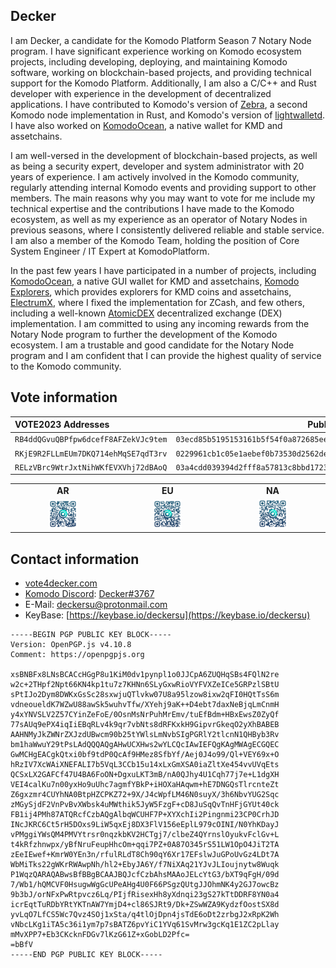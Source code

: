 ## Decker ##

I am Decker, a candidate for the Komodo Platform Season 7 Notary Node program. I have significant experience working on Komodo ecosystem projects, including developing, deploying, and maintaining Komodo software, working on blockchain-based projects, and providing technical support for the Komodo Platform. Additionally, I am also a C/C++ and Rust developer with experience in the development of decentralized applications. I have contributed to Komodo's version of [Zebra](https://github.com/KomodoPlatform/zebra), a second Komodo node implementation in Rust, and Komodo's version of [lightwalletd](https://github.com/DeckerSU/lightwalletd). I have also worked on [KomodoOcean](https://github.com/DeckerSU/KomodoOcean), a native wallet for KMD and assetchains. 

I am well-versed in the development of blockchain-based projects, as well as being a security expert, developer and system administrator with 20 years of experience. I am actively involved in the Komodo community, regularly attending internal Komodo events and providing support to other members. The main reasons why you may want to vote for me include my technical expertise and the contributions I have made to the Komodo ecosystem, as well as my experience as an operator of Notary Nodes in previous seasons, where I consistently delivered reliable and stable service. I am also a member of the Komodo Team, holding the position of Core System Engineer / IT Expert at KomodoPlatform.

In the past few years I have participated in a number of projects, including [KomodoOcean](https://github.com/DeckerSU/KomodoOcean), a native GUI wallet for KMD and assetchains, [Komodo Explorers](https://github.com/DeckerSU/komodo-explorers-install), which provides explorers for KMD coins and assetchains, [ElectrumX](https://github.com/DeckerSU/electrumx), where I fixed the implementation for ZCash, and few others, including a well-known [AtomicDEX](https://atomicdex.io/en/) decentralized exchange (DEX) implementation. I am committed to using any incoming rewards from the Notary Node program to further the development of the Komodo ecosystem. I am a trustable and good candidate for the Notary Node program and I am confident that I can provide the highest quality of service to the Komodo community.

## Vote information ##

| VOTE2023 Addresses                 | Pubkey                                                             | Region |
| :--------------------------------- |:------------------------------------------------------------------:| :----: |
| `RB4ddQGvuQBPfpw6dcefF8AFZekVJc9tem` | `03ecd85b5195153161b5f54f0a872685ee5d9b66f2442131a2cb5e0d9d08fd62b1` | **AR** |
| `RKjE9R2FLLmEUm7DKQ714ehMqSE7qdT3rv` | `0229961cb1c05e1aebef0b73530d2562de72f79b17a534961534c40c667aaa2962` | **EU** |
| `RELzVBrc9WtrJxtNihWKfEVXVhj72dBAoQ` | `03a4cdd039394d2fff8a57813c8bbd17238ff49678cf9ae868c3fe46b8bb670924` | **NA** |

<p align="center">
<table>
<tr ><td align="center"><strong>AR</strong></td><td align="center"><strong>EU</strong></td><td align="center"><strong>NA</strong></td></tr>
<tr>
    <td align="center"><img src="./RB4ddQGvuQBPfpw6dcefF8AFZekVJc9tem.svg" width="30%" height="30%"></td>
    <td align="center"><img src="./RKjE9R2FLLmEUm7DKQ714ehMqSE7qdT3rv.svg" width="30%" height="30%"></td>
    <td align="center"><img src="./RELzVBrc9WtrJxtNihWKfEVXVhj72dBAoQ.svg" width="30%" height="30%"></td>
</tr>
</table>
</p>

## Contact information ##

 - [vote4decker.com](http://vote4decker.com/)
 - [Komodo Discord](https://komodoplatform.com/discord): [Decker#3767](https://discordapp.com/users/345544724167524352/)
 - E-Mail: deckersu@protonmail.com
 - KeyBase: [https://keybase.io/deckersu](https://keybase.io/deckersu)
```
-----BEGIN PGP PUBLIC KEY BLOCK-----
Version: OpenPGP.js v4.10.8
Comment: https://openpgpjs.org

xsBNBFx8LNsBCACcHGgP8u1KiM0dv1pynpl1o0JJCpA6ZUQHqSBs4FQlN2re
w2c+2THpf2Npt66KN4kp1tu7z7KHNn6SLyGxwRioVYFVXZeICe5GRPzlSBtU
sPtIJo2Dym8DWKxGsSc28sxwjuQTlvkw07U8a95lzow8ixw2qFI0HQtTsS6m
vdneoueldK7WZwU88awSk5wuhvTfw/XYehj9aK++D4ebt7daxNeBjqLmCnmH
y4xYNVSLV2Z57CYinZeFoE/0OsnMsNrPuhMrEmv/tuEfBdm+HBxEwsZ0ZyQf
77sAUq9ePX4iqIiEBqRLv4k9qr7vbNts8dRFKxkH9GipvrGkeqO2yXhBABEB
AAHNMyJkZWNrZXJzdUBwcm90b25tYWlsLmNvbSIgPGRlY2tlcnN1QHByb3Rv
bm1haWwuY29tPsLAdQQQAQgAHwUCXHws2wYLCQcIAwIEFQgKAgMWAgECGQEC
GwMCHgEACgkQtxi0bf9tdP0QcAf9HMez8SfbYf/Aej0J4o99/Ql+VEY69x+O
hRzIV7XcWAiXNEFALI7b5VqL3CCb15u14xLxGmXSA0iaZltXe454vvUVqEts
QCSxLX2GAFCf47U4BA6FoON+DgxuLKT3mB/nA0QJhy4U1Cqh77j7e+L1dgXH
VEI4calKu7n00yxHo9uUhc7agmfYBkP+iHOXaHAqwm+hE7DNGQsTlrcnteZt
Z6gxzmr4CUYhNA0BtpHZCPKZ72+9X/J4cWpfLM46N0suyX/3h6NbvYUG2Sqc
zMGySjdF2VnPvBvXWbsk4uMWthik5JyW5FzgF+cD8JuSqQvTnHFjGYUt40ck
FB1ij4PMh87ATQRcfCzbAQgAlbqWCUHF7P+XYXchIi2Pingnmi23CP0CrhJD
INcJKRC6Ct5rH5DOxs9LiW5qxEj8DX3FlV156eEplL979cOINI/N0YhKDayJ
vPMggiYWsQM4PMVYtrsr0nqzkbKV2HCTgj7/clbeZ4QYrnslOyukvFclGv+L
t4kRfzhnwpx/yBfNruFeupHhcOm+qqi7PZ+0A87O345rS51LW1OpO4JiT2TA
zEeIEwef+KmrW0YEn3n/rfulRLdT8Ch90qY6Xr17EFslwJuGPoUvGz4LDt7A
WbMiTks22gWKrRWAwpNh/hl2+EbyJA6Y/f7NiXAq21YJvJLIoujnytw8Wuqk
P1WqzQARAQABwsBfBBgBCAAJBQJcfCzbAhsMAAoJELcYtG3/bXT9qFgH/09d
7/Wb1/hQMCVF0HsugwWgGcUPeAHg4U0F66PSgzQUtgJJOhmNK4y2GJ7owcBz
9b3bJ/orNFxPwRtpvcz6Lq/PIjfRisexHh8yXdnqi23gS27kTtDDRF8YN0a4
icrEqtTuRDbYRtYKTnAW7YmjD4+cl86SJRt9/Dk+ZSwWZA9KydzfOostSX8d
yvLqO7LfCS5Wc7Qvz4SOj1xSta/q4tlOjDpn4jsTdE6oDt2zrbgJ2xRpK2Wh
vNbcLKg1iTA5c36i1ym7p7sBATZ6pvYiC1YVq61SvMrw3gcKq1E1ZC2pLlay
mMvXPP7+Eb3CKcknFDGv7lKzG61Z+xGobLD2Pfc=
=bBfV
-----END PGP PUBLIC KEY BLOCK-----
```
